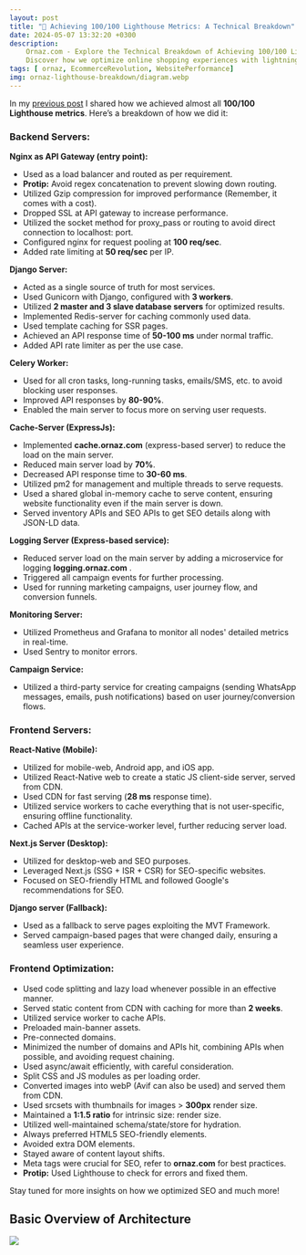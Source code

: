```yaml
---
layout: post
title: "🚀 Achieving 100/100 Lighthouse Metrics: A Technical Breakdown"
date: 2024-05-07 13:32:20 +0300
description: 
    Ornaz.com - Explore the Technical Breakdown of Achieving 100/100 Lighthouse Metrics. 
    Discover how we optimize online shopping experiences with lightning-fast performance and superior SEO solutions. 🚀💪 # Add post description (optional)
tags: [ ornaz, EcommerceRevolution, WebsitePerformance]
img: ornaz-lighthouse-breakdown/diagram.webp
---
```

In my [previous post](https://ashutoshverma.com/ornaz-desktop-lighthouse-metrices/) I shared how we achieved almost all **100/100 Lighthouse metrics**. Here’s a breakdown of how we did it:

### **Backend Servers**:

**Nginx as API Gateway (entry point):**
- Used as a load balancer and routed as per requirement.
- **Protip:** Avoid regex concatenation to prevent slowing down routing.
- Utilized Gzip compression for improved performance (Remember, it comes with a cost).
- Dropped SSL at API gateway to increase performance.
- Utilized the socket method for proxy_pass or routing to avoid direct connection to localhost: port.
- Configured nginx for request pooling at **100 req/sec**.
- Added rate limiting at **50 req/sec** per IP.

**Django Server:**
- Acted as a single source of truth for most services.
- Used Gunicorn with Django, configured with **3 workers**.
- Utilized **2 master and 3 slave database servers** for optimized results.
- Implemented Redis-server for caching commonly used data.
- Used template caching for SSR pages.
- Achieved an API response time of **50-100 ms** under normal traffic.
- Added API rate limiter as per the use case.

**Celery Worker:**
- Used for all cron tasks, long-running tasks, emails/SMS, etc. to avoid blocking user responses.
- Improved API responses by **80-90%**.
- Enabled the main server to focus more on serving user requests.

**Cache-Server (ExpressJs):**
- Implemented **cache.ornaz.com** (express-based server) to reduce the load on the main server.
- Reduced main server load by **70%**.
- Decreased API response time to **30-60 ms**.
- Utilized pm2 for management and multiple threads to serve requests.
- Used a shared global in-memory cache to serve content, ensuring website functionality even if the main server is down.
- Served inventory APIs and SEO APIs to get SEO details along with JSON-LD data.

**Logging Server (Express-based service):**
- Reduced server load on the main server by adding a microservice for logging **logging.ornaz.com** .
- Triggered all campaign events for further processing.
- Used for running marketing campaigns, user journey flow, and conversion funnels.

**Monitoring Server:**
- Utilized Prometheus and Grafana to monitor all nodes' detailed metrics in real-time.
- Used Sentry to monitor errors.

**Campaign Service:**
- Utilized a third-party service for creating campaigns (sending WhatsApp messages, emails, push notifications) based on user journey/conversion flows.


### **Frontend Servers**:

**React-Native (Mobile):**
- Utilized for mobile-web, Android app, and iOS app.
- Utilized React-Native web to create a static JS client-side server, served from CDN.
- Used CDN for fast serving (**28 ms** response time).
- Utilized service workers to cache everything that is not user-specific, ensuring offline functionality.
- Cached APIs at the service-worker level, further reducing server load.

**Next.js Server (Desktop):**
- Utilized for desktop-web and SEO purposes.
- Leveraged Next.js (SSG + ISR + CSR) for SEO-specific websites.
- Focused on SEO-friendly HTML and followed Google's recommendations for SEO.

**Django server (Fallback):**
- Used as a fallback to serve pages exploiting the MVT Framework.
- Served campaign-based pages that were changed daily, ensuring a seamless user experience.

### **Frontend Optimization:**
- Used code splitting and lazy load whenever possible in an effective manner.
- Served static content from CDN with caching for more than **2 weeks**.
- Utilized service worker to cache APIs.
- Preloaded main-banner assets.
- Pre-connected domains.
- Minimized the number of domains and APIs hit, combining APIs when possible, and avoiding request chaining.
- Used async/await efficiently, with careful consideration.
- Split CSS and JS modules as per loading order.
- Converted images into webP (Avif can also be used) and served them from CDN.
- Used srcsets with thumbnails for images > **300px** render size.
- Maintained a **1:1.5 ratio** for intrinsic size: render size.
- Utilized well-maintained schema/state/store for hydration.
- Always preferred HTML5 SEO-friendly elements.
- Avoided extra DOM elements.
- Stayed aware of content layout shifts.
- Meta tags were crucial for SEO, refer to **ornaz.com** for best practices.
- **Protip:** Used Lighthouse to check for errors and fixed them.

Stay tuned for more insights on how we optimized SEO and much more!

## Basic Overview of Architecture

![](https://s3.ap-south-1.amazonaws.com/ashutoshverma.com/uploaded_assets/lighthouse-breakdown/79ead05f-3_iagram.png)

